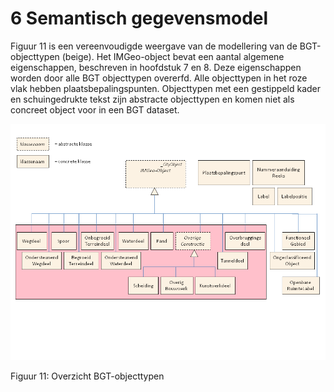 # 6 Semantisch gegevensmodel

Figuur 11 is een vereenvoudigde weergave van de modellering van de
BGT-objecttypen (beige). Het IMGeo-object bevat een aantal algemene
eigenschappen, beschreven in hoofdstuk 7 en 8. Deze eigenschappen worden door
alle BGT objecttypen overerfd. Alle objecttypen in het roze vlak hebben
plaatsbepalingspunten. Objecttypen met een gestippeld kader en schuingedrukte
tekst zijn abstracte objecttypen en komen niet als concreet object voor in een
BGT dataset.

![](media/fig-bgt-semantisch-gegevensmodel.png)

Figuur 11: Overzicht BGT-objecttypen
